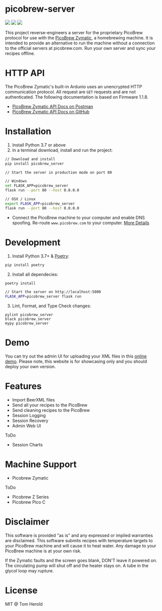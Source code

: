 # picobrew-server
<img src="https://img.shields.io/pypi/v/picobrew_server">
<img src="https://img.shields.io/pypi/pyversions/picobrew_server">
<img src="https://img.shields.io/github/workflow/status/hotzenklotz/picobrew-server/Test and Lint/master">


This project reverse-engineers a server for the proprietary PicoBrew protocol for use with the [PicoBrew Zymatic](http://www.picobrew.com/), a homebrewing machine. It is intended to provide an alternative to run the machine without a connection to the official servers at picobrew.com. Run your own server and sync your recipes offline.

# HTTP API
The PicoBrew Zymatic's built-in Ardunio uses an unencrypted HTTP communication protocol. All request are `GET` requests and are not authenticated. The following documentation is based on Firmware 1.1.8.

- [PicoBrew Zymatic API Docs on Postman](https://documenter.getpostman.com/view/234053/Szf54VEX?version=latest)
- [PicoBrew Zymatic API Docs on GitHub](https://github.com/hotzenklotz/picobrew-server/wiki/PicoBrew-API)

# Installation

1. Install Python 3.7 or above
2. In a terminal download, install and run the project:
```bash
// Download and install
pip install picobrew_server

// Start the server in production mode on port 80

// Windows 
set FLASK_APP=picobrew_server
flask run --port 80 --host 0.0.0.0

// OSX / Linux
export FLASK_APP=picobrew_server 
flask run --port 80 --host 0.0.0.0
```

- Connect the PicoBrew machine to your computer and enable DNS spoofing. Re-route `www.picobrew.com` to your computer.
[More Details](https://github.com/hotzenklotz/picobrew-server/wiki/Install)

# Development 

1. Install Python 3.7+ & [Poetry](https://python-poetry.org/):

```bash
pip install poetry
```

2. Install all dependecies:

```bash
poetry install

// Start the server on http://localhost:5000
FLASK_APP=picobrew_server flask run
```

3. Lint, Format, and Type Check changes:
```
pylint picobrew_server
black picobrew_server
mypy picobrew_server
```


# Demo
You can try out the admin UI for uploading your XML files in this [online demo](https://picobrew.herokuapp.com). Please note, this website is for showcasing only and you should deploy your own version.


# Features
- Import BeerXML files
- Send all your recipes to the PicoBrew
- Send cleaning recipes to the PicoBrew
- Session Logging
- Session Recovery
- Admin Web UI

ToDo

- Session Charts

# Machine Support
- Picobrew Zymatic

ToDo
- Picobrew Z Series
- Picobrew Pico C

# Disclaimer
This software is provided "as is" and any expressed or implied warranties are disclaimed. This software submits recipes with temperature targets to your PicoBrew machine and will cause it to heat water. Any damage to your PicoBrew machine is at your own risk.

If the Zymatic faults and the screen goes blank, DON'T leave it powered on. The circulating pump will shut off and the heater stays on. A tube in the glycol loop may rupture.

# License

MIT @ Tom Herold
